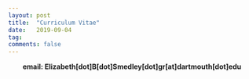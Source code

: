 ```yaml
---
layout: post
title:  "Curriculum Vitae"
date:   2019-09-04
tag:
comments: false
---
```


<center><b>email: Elizabeth[dot]B[dot]Smedley[dot]gr[at]dartmouth[dot]edu</b></center>



<object data="https://raw.githubusercontent.com/ebsmedley/ebsmedley.github.io/master/assets/Smedley_CV_2019_pdf.pdf" width="1000" height="1000" type='application/pdf'/></object>